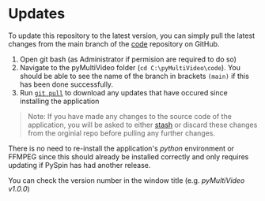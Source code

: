 # Updates

To update this repository to the latest version, you can simply pull the latest changes from the main branch of the [code](https://github.com/pyMultiVideo/code) repository on GitHub.

1. Open git bash (as Administrator if permision are required to do so)
2. Navigate to the pyMultiVideo folder (`cd C:\pyMultiVideo\code`). You should be able to see the name of the branch in brackets `(main)` if this has been done successfully.
3. Run [`git pull`](https://git-scm.com/docs/git-pull) to download any updates that have occured since installing the application

> Note: If you have made any changes to the source code of the application, you will be asked to either [stash](https://git-scm.com/book/en/v2/Git-Tools-Stashing-and-Cleaning) or discard these changes from the orginial repo before pulling any further changes.

There is no need to re-install the application's _python_ environment or FFMPEG since this should already be installed correctly and only requires updating if PySpin has had another release.

You can check the version number in the window title (e.g. _pyMultiVideo v1.0.0_)
